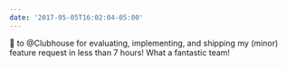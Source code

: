 ```yaml
---
date: '2017-05-05T16:02:04-05:00'
---
```

💯 to @Clubhouse for evaluating, implementing, and shipping my (minor) feature request in less than 7 hours! What a fantastic team!
